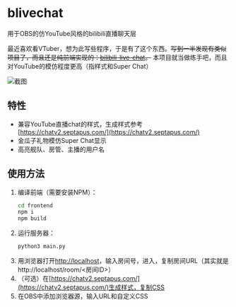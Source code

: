 # blivechat
用于OBS的仿YouTube风格的bilibili直播聊天层

最近喜欢看VTuber，想为此写些程序，于是有了这个东西。~~写到一半发现有类似项目了，而且还是纯前端实现的：[bilibili-live-chat](https://github.com/Tsuk1ko/bilibili-live-chat)。~~ 本项目就当做练手吧，而且对YouTube的模仿程度更高（指样式和Super Chat）

![截图](https://github.com/xfgryujk/blivechat/blob/master/screenshot.png)  

## 特性
* 兼容YouTube直播chat的样式，生成样式参考[https://chatv2.septapus.com/](https://chatv2.septapus.com/)
* 金瓜子礼物模仿Super Chat显示
* 高亮舰队、房管、主播的用户名

## 使用方法
1. 编译前端（需要安装NPM）：
   ```sh
   cd frontend
   npm i
   npm build
   ```
2. 运行服务器：
   ```sh
   python3 main.py
   ```
3. 用浏览器打开[http://localhost](http://localhost)，输入房间号，进入，复制房间URL（其实就是http://localhost/room/<房间ID>）
4. （可选）在[https://chatv2.septapus.com/](https://chatv2.septapus.com/)生成样式，复制CSS
5. 在OBS中添加浏览器源，输入URL和自定义CSS
